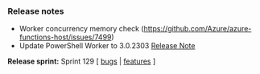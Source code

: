 ### Release notes
<!-- Please add your release notes in the following format:
- My change description (#PR)
-->
- Worker concurrency memory check (https://github.com/Azure/azure-functions-host/issues/7499)
- Update PowerShell Worker to 3.0.2303 [Release Note](https://github.com/Azure/azure-functions-powershell-worker/releases/tag/v3.0.2303)

**Release sprint:** Sprint 129
[ [bugs](https://github.com/Azure/azure-functions-host/issues?q=is%3Aissue+milestone%3A%22Functions+Sprint+129%22+label%3Abug+is%3Aclosed) | [features](https://github.com/Azure/azure-functions-host/issues?q=is%3Aissue+milestone%3A%22Functions+Sprint+129%22+label%3Afeature+is%3Aclosed) ]
